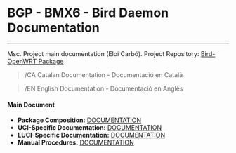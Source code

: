 # BGP - BMX6 - Bird Daemon Documentation
---

Msc. Project main documentation (Eloi Carbó).
Project Repository: [Bird-OpenWRT Package](https://github.com/eloicaso/bird-openwrt)

> /CA   Catalan Documentation - Documentació en Català

> /EN   English Documentation - Documentació en Anglès


#### Main Document

- **Package Composition:** [DOCUMENTATION](https://github.com/eloicaso/bgp-bmx6-bird-docn/blob/master/EN/Repository-Contents.md)
- **UCI-Specific Documentation:**  [DOCUMENTATION](https://github.com/eloicaso/bird-openwrt/blob/master/UCI-DOCUMENTATION.md)
- **LUCI-Specific Documentation:** [DOCUMENTATION](https://github.com/eloicaso/bird-openwrt/blob/master/LUCI-DOCUMENTATION.md)
- **Manual Procedures:**  [DOCUMENTATION](https://github.com/eloicaso/bgp-bmx6-bird-docn/blob/master/EN/manual_procedures.md)